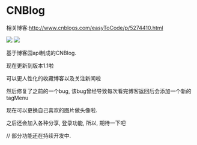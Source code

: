 # CNBlog

相关博客:http://www.cnblogs.com/easyToCode/p/5274410.html



<img src="http://images2015.cnblogs.com/blog/774863/201603/774863-20160314015124599-986834315.gif"/>
<img src="http://images2015.cnblogs.com/blog/774863/201603/774863-20160328153150441-1322821988.gif">



基于博客园api制成的CNBlog.

现在更新到版本1.1啦

可以更人性化的收藏博客以及关注新闻啦

然后修复了之前的一个bug, 该bug曾经导致每次看完博客返回后会添加一个新的tagMenu

现在可以更换自己喜欢的图片做头像啦.

之后还会加入各种分享, 登录功能, 所以, 期待一下吧

// 部分功能还在持续开发中.


